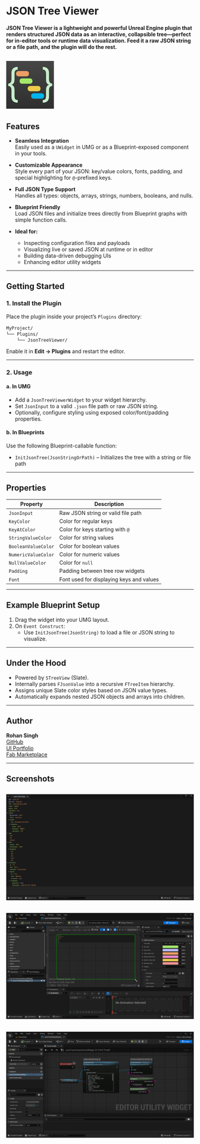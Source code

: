 # JSON Tree Viewer

#### **JSON Tree Viewer** is a lightweight and powerful Unreal Engine plugin that renders structured JSON data as an interactive, collapsible tree—perfect for in-editor tools or runtime data visualization. Feed it a raw JSON string or a file path, and the plugin will do the rest.

![image](https://github.com/rohan-singh1/JsonTreeViewerDemo/blob/f57a643daeb7c99ce8ffdf2f1c144b9b55e0b52a/Resources/Thumbnail_128.png)
---

##  Features

- **Seamless Integration**  
  Easily used as a `UWidget` in UMG or as a Blueprint-exposed component in your tools.

- **Customizable Appearance**  
  Style every part of your JSON: key/value colors, fonts, padding, and special highlighting for `@`-prefixed keys.

- **Full JSON Type Support**  
  Handles all types: objects, arrays, strings, numbers, booleans, and nulls.

- **Blueprint Friendly**  
  Load JSON files and initialize trees directly from Blueprint graphs with simple function calls.

- **Ideal for:**
  - Inspecting configuration files and payloads
  - Visualizing live or saved JSON at runtime or in editor
  - Building data-driven debugging UIs
  - Enhancing editor utility widgets

---

##  Getting Started

### 1. Install the Plugin

Place the plugin inside your project’s `Plugins` directory:

```
MyProject/
└── Plugins/
    └── JsonTreeViewer/
```

Enable it in **Edit → Plugins** and restart the editor.

---

### 2. Usage

#### a. In UMG

- Add a `JsonTreeViewerWidget` to your widget hierarchy.
- Set `JsonInput` to a valid `.json` file path or raw JSON string.
- Optionally, configure styling using exposed color/font/padding properties.

#### b. In Blueprints

Use the following Blueprint-callable function:

- `InitJsonTree(JsonStringOrPath)` – Initializes the tree with a string or file path

---

##  Properties

| Property              | Description                                      |
|-----------------------|--------------------------------------------------|
| `JsonInput`           | Raw JSON string or valid file path              |
| `KeyColor`            | Color for regular keys                          |
| `KeyAtColor`          | Color for keys starting with `@`                |
| `StringValueColor`    | Color for string values                         |
| `BooleanValueColor`   | Color for boolean values                        |
| `NumericValueColor`   | Color for numeric values                        |
| `NullValueColor`      | Color for `null`                                |
| `Padding`             | Padding between tree row widgets                |
| `Font`                | Font used for displaying keys and values        |

---

##  Example Blueprint Setup

1. Drag the widget into your UMG layout.
2. On `Event Construct`:
   - Use `InitJsonTree(JsonString)` to load a file or JSON string to visualize.

---

##  Under the Hood

- Powered by `STreeView` (Slate).
- Internally parses `FJsonValue` into a recursive `FTreeItem` hierarchy.
- Assigns unique Slate color styles based on JSON value types.
- Automatically expands nested JSON objects and arrays into children.

---

##  Author

**Rohan Singh**  
 [GitHub](https://github.com/rohan-singh1)  
 [UI Portfolio](https://new.express.adobe.com/webpage/QHNRXl0ZDOBxJ)  
 [Fab Marketplace](https://www.fab.com/sellers/Rohan%20Singh)

---

##  Screenshots
![image](https://github.com/rohan-singh1/JsonTreeViewerDemo/blob/f57a643daeb7c99ce8ffdf2f1c144b9b55e0b52a/Resources/1.png)
---
![image](https://github.com/rohan-singh1/JsonTreeViewerDemo/blob/f57a643daeb7c99ce8ffdf2f1c144b9b55e0b52a/Resources/2.png)
---
![image](https://github.com/rohan-singh1/JsonTreeViewerDemo/blob/f57a643daeb7c99ce8ffdf2f1c144b9b55e0b52a/Resources/3.png)
---
